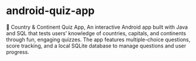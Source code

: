 # android-quiz-app
📱 Country &amp; Continent Quiz App, An interactive Android app built with Java and SQL that tests users’ knowledge of countries, capitals, and continents through fun, engaging quizzes. The app features multiple-choice questions, score tracking, and a local SQLite database to manage questions and user progress.
